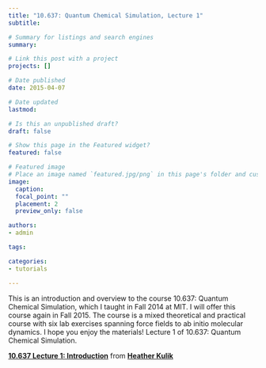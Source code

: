 ```yaml
---
title: "10.637: Quantum Chemical Simulation, Lecture 1"
subtitle: 

# Summary for listings and search engines
summary: 

# Link this post with a project
projects: []

# Date published
date: 2015-04-07

# Date updated
lastmod: 

# Is this an unpublished draft?
draft: false

# Show this page in the Featured widget?
featured: false

# Featured image
# Place an image named `featured.jpg/png` in this page's folder and customize its options here.
image:
  caption: 
  focal_point: ""
  placement: 2
  preview_only: false

authors:
- admin

tags:

categories:
- tutorials

---
```

This is an introduction and overview to the course 10.637: Quantum Chemical Simulation, which I taught in Fall 2014 at MIT. I will offer this course again in Fall 2015. The course is a mixed theoretical and practical course with six lab exercises spanning force fields to ab initio molecular dynamics. I hope you enjoy the materials! Lecture 1 of 10.637: Quantum Chemical Simulation. 



 **[10.637 Lecture 1: Introduction](//www.slideshare.net/qchemforqespresso/10637-lecture-1-introduction "10.637 Lecture 1: Introduction")**  from **[Heather Kulik](//www.slideshare.net/qchemforqespresso)**
